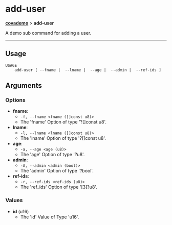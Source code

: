 # add-user
__[covademo](./covademo.md)__ > __add-user__

A demo sub command for adding a user.

___

## Usage
```shell
USAGE
    add-user [ --fname |  --lname |  --age |  --admin |  --ref-ids ]
```

## Arguments
### Options
- __fname__:
    - `-f, --fname <fname ([]const u8)>`
    - The 'fname' Option of type '?[]const u8'.
- __lname__:
    - `-l, --lname <lname ([]const u8)>`
    - The 'lname' Option of type '?[]const u8'.
- __age__:
    - `-a, --age <age (u8)>`
    - The 'age' Option of type '?u8'.
- __admin__:
    - `-A, --admin <admin (bool)>`
    - The 'admin' Option of type '?bool'.
- __ref-ids__:
    - `-r, --ref-ids <ref-ids (u8)>`
    - The 'ref_ids' Option of type '[3]?u8'.
### Values
- __id__ (u16)
    - The 'id' Value of Type 'u16'.


